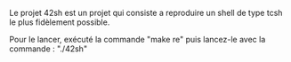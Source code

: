 

Le projet 42sh est un projet qui consiste a reproduire un shell de type tcsh le plus fidèlement possible.

Pour le lancer, exécuté la commande "make re" puis lancez-le avec la commande :
"./42sh"

